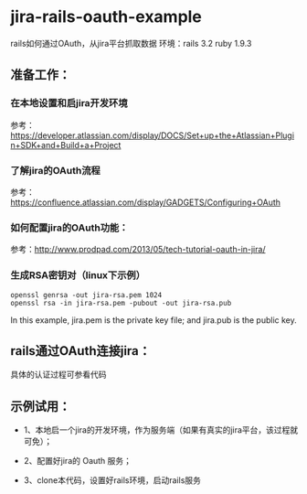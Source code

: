 # jira-rails-oauth-example
rails如何通过OAuth，从jira平台抓取数据
环境：rails 3.2 ruby 1.9.3

## 准备工作：

### 在本地设置和启jira开发环境

参考：https://developer.atlassian.com/display/DOCS/Set+up+the+Atlassian+Plugin+SDK+and+Build+a+Project

### 了解jira的OAuth流程

参考：https://confluence.atlassian.com/display/GADGETS/Configuring+OAuth

### 如何配置jira的OAuth功能：

参考：http://www.prodpad.com/2013/05/tech-tutorial-oauth-in-jira/

### 生成RSA密钥对（linux下示例）

    openssl genrsa -out jira-rsa.pem 1024
    openssl rsa -in jira-rsa.pem -pubout -out jira-rsa.pub

In this example, jira.pem is the private key file; and jira.pub is the public key.

## rails通过OAuth连接jira：

具体的认证过程可参看代码

## 示例试用：

* 1、本地启一个jira的开发环境，作为服务端（如果有真实的jira平台，该过程就可免）；

* 2、配置好jira的 Oauth 服务；

* 3、clone本代码，设置好rails环境，启动rails服务





